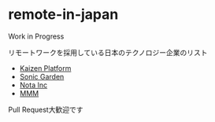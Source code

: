 # remote-in-japan
Work in Progress

リモートワークを採用している日本のテクノロジー企業のリスト

* [Kaizen Platform](https://kaizenplatform.com/ja/aboutus.html)
* [Sonic Garden](http://www.sonicgarden.jp/)
* [Nota Inc](http://www.notainc.com/)
* [MMM](http://mmmcorp.co.jp/)

Pull Request大歓迎です

